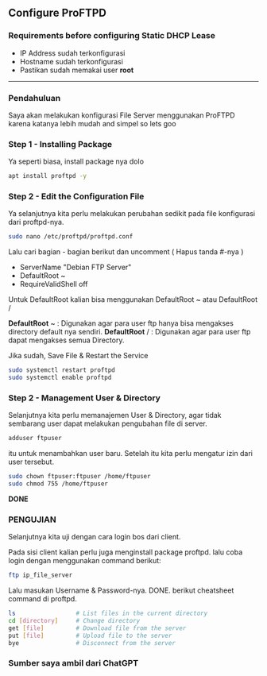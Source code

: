 ## Configure ProFTPD
### Requirements before configuring Static DHCP Lease
- IP Address sudah terkonfigurasi
- Hostname sudah terkonfigurasi
- Pastikan sudah memakai user **root**
---
### Pendahuluan
Saya akan melakukan konfigurasi File Server menggunakan ProFTPD karena katanya lebih mudah and simpel so lets goo
### Step 1 - Installing Package
Ya seperti biasa, install package nya dolo
```bash
apt install proftpd -y
```
### Step 2 - Edit the Configuration File
Ya selanjutnya kita perlu melakukan perubahan sedikit pada file konfigurasi dari proftpd-nya.
```bash
sudo nano /etc/proftpd/proftpd.conf
```
Lalu cari bagian - bagian berikut dan uncomment ( Hapus tanda #-nya )
- ServerName "Debian FTP Server"
- DefaultRoot ~  
- RequireValidShell off

Untuk DefaultRoot kalian bisa menggunakan DefaultRoot ~ atau DefaultRoot /

**DefaultRoot** ~ : Digunakan agar para user ftp hanya bisa mengakses directory default nya sendiri.
**DefaultRoot** / : Digunakan agar para user ftp dapat mengakses semua Directory.

Jika sudah, Save File & Restart the Service
```bash
sudo systemctl restart proftpd
sudo systemctl enable proftpd
```
### Step 2 - Management User & Directory
Selanjutnya kita perlu memanajemen User & Directory, agar tidak sembarang user dapat melakukan pengubahan file di server.
```bash
adduser ftpuser
```
itu untuk menambahkan user baru. Setelah itu kita perlu mengatur izin dari user tersebut.
```bash
sudo chown ftpuser:ftpuser /home/ftpuser
sudo chmod 755 /home/ftpuser
```
**DONE**
### PENGUJIAN
Selanjutnya kita uji dengan cara login bos dari client.

Pada sisi client kalian perlu juga menginstall package proftpd. lalu coba login dengan menggunakan command berikut:
```bash
ftp ip_file_server
```
Lalu masukan Username & Password-nya. DONE. berikut cheatsheet command di proftpd.
```bash
ls                 # List files in the current directory
cd [directory]     # Change directory
get [file]         # Download file from the server
put [file]         # Upload file to the server
bye                # Disconnect from the server
```

### Sumber saya ambil dari ChatGPT
